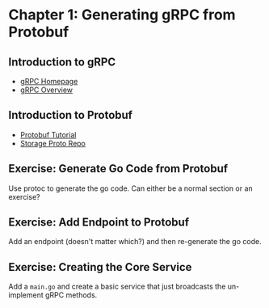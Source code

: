 # Chapter 1: Generating gRPC from Protobuf

## Introduction to gRPC

* [gRPC Homepage](https://grpc.io/)
* [gRPC Overview](https://confluence.eng.nimblestorage.com/display/IFP/POC+%3A+Synchronous+Inter+microservice+IPC+via+gRPC)

## Introduction to Protobuf

* [Protobuf Tutorial](https://developers.google.com/protocol-buffers/docs/gotutorial)
* [Storage Proto Repo](https://github.hpe.com/cloud/storage-proto)

## Exercise: Generate Go Code from Protobuf

Use protoc to generate the go code. Can either be a normal section or an exercise?

## Exercise: Add Endpoint to Protobuf

Add an endpoint (doesn't matter which?) and then re-generate the go code.

## Exercise: Creating the Core Service

Add a `main.go` and create a basic service that just broadcasts the un-implement gRPC methods.